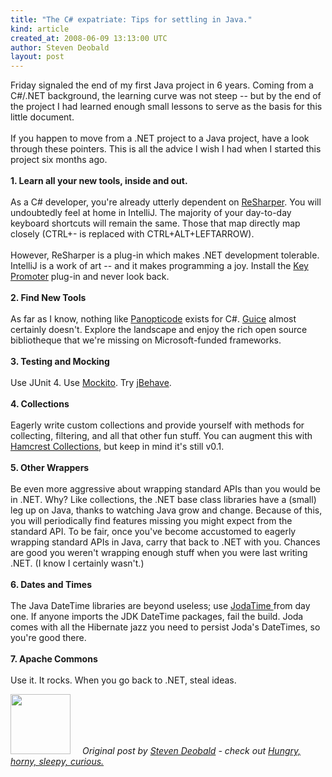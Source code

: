 ```yaml
---
title: "The C# expatriate: Tips for settling in Java."
kind: article
created_at: 2008-06-09 13:13:00 UTC
author: Steven Deobald
layout: post
---
```

Friday signaled the end of my first Java project in 6 years. Coming from a C#/.NET background, the learning curve was not steep -- but by the end of the project I had learned enough small lessons to serve as the basis for this little document.<br /><br />If you happen to move from a .NET project to a Java project, have a look through these pointers. This is all the advice I wish I had when I started this project six months ago.<br /><span style="font-weight: bold;"><br />1. Learn all your new tools, inside and out.</span><br /><br />As a C# developer, you're already utterly dependent on <a href="http://www.jetbrains.com/resharper/">ReSharper</a>. You will undoubtedly feel at home in IntelliJ. The majority of your day-to-day keyboard shortcuts will remain the same. Those that map directly map closely (CTRL+- is replaced with CTRL+ALT+LEFTARROW).<br /><br />However, ReSharper is a plug-in which makes .NET development tolerable. IntelliJ is a work of art -- and it makes programming a joy. Install the <a href="http://plugins.intellij.net/plugin/?id=1003">Key Promoter</a> plug-in and never look back.<br /><br /><span style="font-weight: bold;">2. Find New Tools</span><br /><br />As far as I know, nothing like <a href="http://www.panopticode.org/">Panopticode</a> exists for C#. <a href="http://code.google.com/p/google-guice/">Guice</a> almost certainly doesn't. Explore the landscape and enjoy the rich open source bibliotheque that we're missing on Microsoft-funded frameworks.<br /><br /><span style="font-weight: bold;">3. Testing and Mocking</span><br /><br />Use JUnit 4. Use <a href="http://code.google.com/p/mockito/">Mockito</a>. Try <a href="http://jbehave.org/">jBehave</a>.<br /><br /><span style="font-weight: bold;">4. Collections</span><br /><br />Eagerly write custom collections and provide yourself with methods for collecting, filtering, and all that other fun stuff. You can augment this with <a href="http://code.google.com/p/hamcrest-collections/">Hamcrest Collections</a>, but keep in mind it's still v0.1.<br /><br /><span style="font-weight: bold;"> 5. Other Wrappers</span><br /><br />Be even more aggressive about wrapping standard APIs than you would be in .NET. Why? Like collections, the .NET base class libraries have a (small) leg up on Java, thanks to watching Java grow and change. Because of this, you will periodically find features missing you might expect from the standard API. To be fair, once you've become accustomed to eagerly wrapping standard APIs in Java, carry that back to .NET with you. Chances are good you weren't wrapping enough stuff when you were last writing .NET. (I know I certainly wasn't.)<br /><br /><span style="font-weight: bold;">6. Dates and Times</span><br /><br />The Java DateTime libraries are beyond useless; use <a href="http://joda-time.sourceforge.net/">JodaTime </a>from day one. If anyone imports the JDK DateTime packages, fail the build. Joda comes with all the Hibernate jazz you need to persist Joda's DateTimes, so you're good there.<br /><br /><span style="font-weight: bold;">7. Apache Commons</span><br /><br />Use it. It rocks. When you go back to .NET, steal ideas.
<div class="author">
  <img src="http://nilenso.com/images/alumni/steven.webp" style="width: 96px; height: 96;">
  <span style=" padding: 32px 15px;">
    <i>Original post by <a href="http://twitter.com/deobald">Steven Deobald</a> - check out <a href="http://blog.deobald.ca/">Hungry, horny, sleepy, curious.</a></i>
  </span>
</div>
